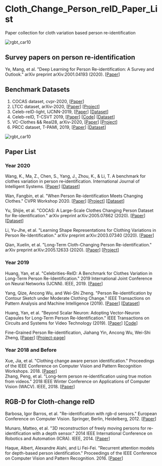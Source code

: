 # Cloth_Change_Person_reID_Paper_List
Paper collection for cloth variation based person re-identification 

![rgbt_car10](https://github.com/wangxiao5791509/Cloth_Change_Person_reID_Paper_List/blob/master/reid_clothchange.png) 


## Survey papers on person re-identification 
Ye, Mang, et al. "Deep Learning for Person Re-identification: A Survey and Outlook." arXiv preprint arXiv:2001.04193 (2020). [[Paper](https://arxiv.org/pdf/2001.04193)]

## Benchmark Datasets
1. COCAS dataset, cvpr-2020, [[Paper](https://arxiv.org/pdf/2005.07862.pdf)] 
2. LTCC dataset, arXiv-2020, [[Paper](https://arxiv.org/pdf/2005.12633)] [[Project](https://naiq.github.io/LTCC_Perosn_ReID.html)] 
3. Celeb-reID-light, IJCNN-2019, [[Paper](https://ieeexplore.ieee.org/stamp/stamp.jsp?tp=&arnumber=8851957)] [[Dataset](https://1drv.ms/u/s!Ats-N2hYCkEIgckRrtd0HGhUZPqNcw?e=ziRTjb)]
4. Celeb-reID, T-CSVT 2019, [[Paper](https://opus.lib.uts.edu.au/bitstream/10453/137156/4/Binder1.pdf)] [[Code](https://github.com/Huang-3/Celeb-reID)] [[Dataset](https://1drv.ms/u/s!Ats-N2hYCkEIgckQF5M5TCsBF0aQZQ?e=IKG16O)]
5. VC-Clothes && Real28, arXiv-2020, [[Paper](https://arxiv.org/pdf/2003.04070.pdf)] [[Project](https://wanfb.github.io/dataset.html)]
6. PRCC dataset, T-PAMI, 2019, [[Paper](https://arxiv.org/abs/2002.02295)] [[Dataset](https://drive.google.com/file/d/1yTYawRm4ap3M-j0PjLQJ--xmZHseFDLz/view?usp=sharing)]

![rgbt_car10](https://github.com/wangxiao5791509/Cloth_Change_Person_reID_Paper_List/blob/master/ccReID_datasets.png) 



## Paper List 


### Year 2020 

Wang, K., Ma, Z., Chen, S., Yang, J., Zhou, K., & Li, T. A benchmark for clothes variation in person re‐identification. International Journal of Intelligent Systems. [[Paper](https://sci-hub.st/https://onlinelibrary.wiley.com/doi/abs/10.1002/int.22276)] [[Dataset](https://github.com/nkicsl/NKUP-dataset)]

Wan, Fangbin, et al. "When Person Re-identification Meets Changing Clothes." CVPR Workshop 2020. [[Paper](https://arxiv.org/pdf/2003.04070.pdf)] [[Project](https://wanfb.github.io/dataset.html)] [[Dataset](https://drive.google.com/drive/folders/1gd3PVsbDVlrSzK60BWUf1Y2C6nGMDcRV)]  

Yu, Shijie, et al. "COCAS: A Large-Scale Clothes Changing Person Dataset for Re-identification." arXiv preprint arXiv:2005.07862 (2020). [[Paper](https://arxiv.org/pdf/2005.07862.pdf)]  [[Dataset]()] 

Li, Yu-Jhe, et al. "Learning Shape Representations for Clothing Variations in Person Re-Identification." arXiv preprint arXiv:2003.07340 (2020). [[Paper](https://arxiv.org/pdf/2003.07340)] 

Qian, Xuelin, et al. "Long-Term Cloth-Changing Person Re-identification." arXiv preprint arXiv:2005.12633 (2020). [[Paper](https://arxiv.org/pdf/2005.12633)]  [[Project](https://naiq.github.io/LTCC_Perosn_ReID.html)] 


 



  

### Year 2019 

Huang, Yan, et al. "Celebrities-ReID: A Benchmark for Clothes Variation in Long-Term Person Re-Identification." 2019 International Joint Conference on Neural Networks (IJCNN). IEEE, 2019. [[Paper](https://ieeexplore.ieee.org/stamp/stamp.jsp?tp=&arnumber=8851957)] 

Yang, Qize, Ancong Wu, and Wei-Shi Zheng. "Person Re-identification by Contour Sketch under Moderate Clothing Change." IEEE Transactions on Pattern Analysis and Machine Intelligence (2019). [[Paper](https://arxiv.org/abs/2002.02295)] [[Dataset](https://drive.google.com/file/d/1yTYawRm4ap3M-j0PjLQJ--xmZHseFDLz/view?usp=sharing)] 

Huang, Yan, et al. "Beyond Scalar Neuron: Adopting Vector-Neuron Capsules for Long-Term Person Re-Identification." IEEE Transactions on Circuits and Systems for Video Technology (2019). [[Paper](https://ieeexplore.ieee.org/abstract/document/8873614/)]  [[Code](https://github.com/Huang-3/Celeb-reID)] 

Fine-Grained Person Re-identification, Jiahang Yin, Ancong Wu, Wei-Shi Zheng, [[Paper](https://isee-ai.cn/~yinjiahang/FGPR_files/fgreid.pdf)] [[Project-page](https://isee-ai.cn/~yinjiahang/FGPR.html)]






### Year 2018 and Before 

Xue, Jia, et al. "Clothing change aware person identification." Proceedings of the IEEE Conference on Computer Vision and Pattern Recognition Workshops. 2018. [[Paper](https://openaccess.thecvf.com/content_cvpr_2018_workshops/papers/w41/Xue_Clothing_Change_Aware_CVPR_2018_paper.pdf)]  
Zhang, Peng, et al. "Long-term person re-identification using true motion from videos." 2018 IEEE Winter Conference on Applications of Computer Vision (WACV). IEEE, 2018. [[Paper](https://ieeexplore.ieee.org/stamp/stamp.jsp?tp=&arnumber=8354164)] 




## RGB-D for Cloth-change reID  

Barbosa, Igor Barros, et al. "Re-identification with rgb-d sensors." European Conference on Computer Vision. Springer, Berlin, Heidelberg, 2012. [[Paper](https://www.researchgate.net/profile/Igor_Barros_Barbosa/publication/235153359_Re-identification_with_RGB-D_Sensors/links/5509b0210cf20ed529e192ed.pdf)] 

Munaro, Matteo, et al. "3D reconstruction of freely moving persons for re-identification with a depth sensor." 2014 IEEE International Conference on Robotics and Automation (ICRA). IEEE, 2014. [[Paper](http://robotics.dei.unipd.it/images/Papers/Conferences/MunaroICRA14b.pdf)] 

Haque, Albert, Alexandre Alahi, and Li Fei-Fei. "Recurrent attention models for depth-based person identification." Proceedings of the IEEE Conference on Computer Vision and Pattern Recognition. 2016. [[Paper](https://www.cv-foundation.org/openaccess/content_cvpr_2016/papers/Haque_Recurrent_Attention_Models_CVPR_2016_paper.pdf)] 
 




